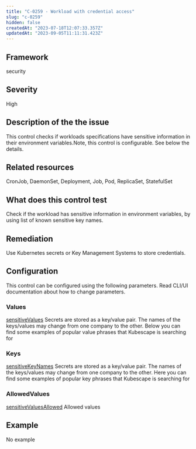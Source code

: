 ```yaml
---
title: "C-0259 - Workload with credential access"
slug: "c-0259"
hidden: false
createdAt: "2023-07-18T12:07:33.357Z"
updatedAt: "2023-09-05T11:11:31.423Z"
---
```

## Framework
security
## Severity
High
## Description of the the issue
This control checks if workloads specifications have sensitive information in their environment variables.Note, this control is configurable. See below the details.
## Related resources
CronJob, DaemonSet, Deployment, Job, Pod, ReplicaSet, StatefulSet
## What does this control test
Check if the workload has sensitive information in environment variables, by using list of known sensitive key names.
## Remediation
Use Kubernetes secrets or Key Management Systems to store credentials.
## Configuration
This control can be configured using the following parameters. Read CLI/UI documentation about how to change parameters.
### Values
[sensitiveValues](doc:configuration_parameter_sensitivevalues)
Secrets are stored as a key/value pair. The names of the keys/values may change from one company to the other. Below you can find some examples of popular value phrases that Kubescape is searching for
### Keys
[sensitiveKeyNames](doc:configuration_parameter_sensitivekeynames)
Secrets are stored as a key/value pair. The names of the keys/values may change from one company to the other. Here you can find some examples of popular key phrases that Kubescape is searching for
### AllowedValues
[sensitiveValuesAllowed](doc:configuration_parameter_sensitivevaluesallowed)
Allowed values
## Example
No example